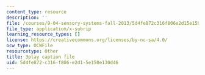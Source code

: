 ```yaml
---
content_type: resource
description: ''
file: /courses/9-04-sensory-systems-fall-2013/5d4fe872c316f806e2d15e150e130d46_-2d9XooPwHo.srt
file_type: application/x-subrip
learning_resource_types: []
license: https://creativecommons.org/licenses/by-nc-sa/4.0/
ocw_type: OCWFile
resourcetype: Other
title: 3play caption file
uid: 5d4fe872-c316-f806-e2d1-5e150e130d46
---
```

